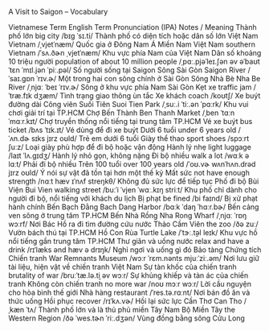 A Visit to Saigon – Vocabulary

Vietnamese Term	English Term	Pronunciation (IPA)	Notes / Meaning
Thành phố lớn	big city	/bɪɡ ˈsɪ.ti/	Thành phố có diện tích hoặc dân số lớn
Việt Nam	Vietnam	/ˌvjetˈnæm/	Quốc gia ở Đông Nam Á
Miền Nam Việt Nam	southern Vietnam	/ˈsʌ.ðɚn ˌvjetˈnæm/	Khu vực phía Nam của Việt Nam
Dân số khoảng 10 triệu người	population of about 10 million people	/ˌpɑː.pjəˈleɪ.ʃən əv əˈbaʊt ˈtɛn ˈmɪl.jən ˈpiː.pəl/	Số người sống tại Saigon
Sông Sài Gòn	Saigon River	/ˈsaɪ.ɡɒn ˈrɪv.ɚ/	Một trong hai con sông chính ở Sài Gòn
Sông Nhà Bè	Nha Be River	/ˌnjɑː ˈbeɪ ˈrɪv.ɚ/	Sông ở khu vực phía Nam Sài Gòn
Kẹt xe	traffic jam	/ˈtræ.fɪk dʒæm/	Tình trạng giao thông ùn tắc
Xe khách	coach	/koʊtʃ/	Xe buýt đường dài
Công viên Suối Tiên	Suoi Tien Park	/ˌsuː.i ˈtiː.ən ˈpɑːrk/	Khu vui chơi giải trí tại TP.HCM
Chợ Bến Thành	Ben Thanh Market	/ˌben ˈtɑːn ˈmɑːr.kɪt/	Chợ truyền thống nổi tiếng tại trung tâm TP.HCM
Vé xe buýt	bus ticket	/bʌs ˈtɪk.ɪt/	Vé dùng để đi xe buýt
Dưới 6 tuổi	under 6 years old	/ˈʌn.dɚ sɪks jɪrz oʊld/	Trẻ em dưới 6 tuổi
Giày thể thao	sport shoes	/spɔːrt ʃuːz/	Loại giày phù hợp để đi bộ hoặc vận động
Hành lý nhẹ	light luggage	/laɪt ˈlʌ.ɡɪdʒ/	Hành lý nhỏ gọn, không nặng
Đi bộ nhiều	walk a lot	/wɑːk ə lɑːt/	Phải đi bộ nhiều
Trên 100 tuổi	over 100 years old	/ˈoʊ.vɚ wʌnˈhʌn.drəd jɪrz oʊld/	Ý nói sự vật đã tồn tại hơn một thế kỷ
Mất sức	not have enough strength	/nɑːt hæv ɪˈnʌf streŋkθ/	Không đủ sức lực để tiếp tục
Phố đi bộ Bùi Viện	Bui Vien walking street	/buːˈi ˈvjen ˈwɑː.kɪŋ striːt/	Khu phố chỉ dành cho người đi bộ, nổi tiếng với khách du lịch
Bị phạt	be fined	/bi faɪnd/	Bị xử phạt hành chính
Bến Bạch Đằng	Bach Dang Harbor	/bɑːk ˈdaŋ ˈhɑːr.bɚ/	Bến cảng ven sông ở trung tâm TP.HCM
Bến Nhà Rồng	Nha Rong Wharf	/ˌnjɑː ˈrɒŋ wɔːrf/	Nơi Bác Hồ ra đi tìm đường cứu nước
Thảo Cầm Viên	the zoo	/ðə zuː/	Vườn bách thú tại TP.HCM
Hồ Con Rùa	Turtle Lake	/ˈtɝː.t̬əl leɪk/	Khu vực hồ nổi tiếng gần trung tâm TP.HCM
Thư giãn và uống nước	relax and have a drink	/rɪˈlæks ənd hæv ə drɪŋk/	Nghỉ ngơi và uống gì đó
Bảo tàng Chứng tích Chiến tranh	War Remnants Museum	/wɔːr ˈrɛm.nənts mjuːˈziː.əm/	Nơi lưu giữ tài liệu, hiện vật về chiến tranh Việt Nam
Sự tàn khốc của chiến tranh	brutality of war	/bruːˈtæ.lə.t̬i əv wɔːr/	Sự khủng khiếp và tàn ác của chiến tranh
Không còn chiến tranh	no more war	/noʊ mɔːr wɔːr/	Lời cầu nguyện cho hòa bình thế giới
Nhà hàng	restaurant	/ˈres.tə.rɑːnt/	Nơi bán đồ ăn và thức uống
Hồi phục	recover	/rɪˈkʌ.vɚ/	Hồi lại sức lực
Cần Thơ	Can Tho	/ˌkæn ˈtʌ/	Thành phố lớn và là thủ phủ miền Tây Nam Bộ
Miền Tây	the Western Region	/ðə ˈwes.tɚn ˈriː.dʒən/	Vùng đồng bằng sông Cửu Long
